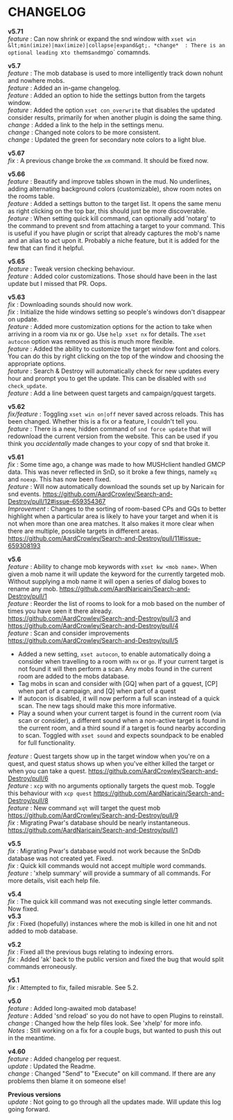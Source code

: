 # CHANGELOG

**v5.71**<br>
*feature* : Can now shrink or expand the snd window with `xset win &lt;min(imize)|max(imize)|collapse|expand&gt;.
*change*  : There is an optional leading `x` to the `ms` and `mgo` comamnds.<br>

**v5.7**<br>
*feature* : The mob database is used to more intelligently track down nohunt and nowhere mobs.<br>
*feature* : Added an in-game changelog.<br>
*feature* : Added an option to hide the settings button from the targets window.<br>
*feature* : Added the option `xset con_overwrite` that disables the updated consider results, primarily for when another plugin is doing the same thing.<br>
*change* : Added a link to the help in the settings menu.<br>
*change* : Changed note colors to be more consistent.<br>
*change* : Updated the green for secondary note colors to a light blue.<br>

**v5.67**<br>
*fix* : A previous change broke the `xm` command. It should be fixed now.<br>

**v5.66**<br>
*feature* : Beautify and improve tables shown in the mud. No underlines, adding alternating background colors (customizable), show room notes on the rooms table.<br>
*feature* : Added a settings button to the target list. It opens the same menu as right clicking on the top bar, this should just be more discoverable.<br>
*feature* : When setting quick kill command, can optionally add 'notarg' to the command to prevent snd from attaching a target to your command. This is useful if you have plugin or script that already captures the mob's name and an alias to act upon it. Probably a niche feature, but it is added for the few that can find it helpful.<br>

**v5.65**<br>
*feature* : Tweak version checking behaviour.<br>
*feature* : Added color customizations. Those should have been in the last update but I missed that PR. Oops.<br>

**v5.63**<br>
*fix* : Downloading sounds should now work.<br>
*fix* : Initialize the hide windows setting so people's windows don't disappear on update.<br>
*feature* : Added more customization options for the action to take when arriving in a room via nx or go. Use `help xset nx` for details. The `xset autocon` option was removed as this is much more flexible.<br>
*feature* : Added the ability to customize the target window font and colors. You can do this by right clicking on the top of the window and choosing the appropriate options.<br>
*feature* : Search & Destroy will automatically check for new updates every hour and prompt you to get the update. This can be disabled with `snd check_update`.<br>
*feature* : Add a line between quest targets and campaign/gquest targets.<br>

**v5.62**<br>
*fix/feature* : Toggling `xset win on|off` never saved across reloads. This has been changed. Whether this is a fix or a feature, I couldn't tell you.<br>
*feature* : There is a new, hidden command of `snd force update` that will redownload the current version from the website. This can be used if you think you *accidentally* made changes to your copy of snd that broke it.<br>

**v5.61**<br>
*fix* : Some time ago, a change was made to how MUSHclient handled GMCP data. This was never reflected in SnD, so it broke a few things, namely `xq` and `noexp`. This has now been fixed.<br>
*feature* : Will now automatically download the sounds set up by Naricain for snd events. https://github.com/AardCrowley/Search-and-Destroy/pull/12#issue-659354367<br>
*Improvement* : Changes to the sorting of room-based CPs and GQs to better highlight when a particular area is likely to have your target and when it is not when more than one area matches. It also makes it more clear when there are multiple, possible targets in different areas. https://github.com/AardCrowley/Search-and-Destroy/pull/11#issue-659308193<br>

**v5.6**<br>
*feature*	: Ability to change mob keywords with `xset kw <mob name>`. When given a mob name it will update the keyword for the currently targeted mob. Without supplying a mob name it will open a series of dialog boxes to rename any mob. https://github.com/AardNaricain/Search-and-Destroy/pull/1<br>
*feature*   : Reorder the list of rooms to look for a mob based on the number of times you have seen it there already. https://github.com/AardCrowley/Search-and-Destroy/pull/3 and https://github.com/AardCrowley/Search-and-Destroy/pull/4<br>
*feature*   : Scan and consider improvements https://github.com/AardCrowley/Search-and-Destroy/pull/5
  * Added a new setting, `xset autocon`, to enable automatically doing a consider when travelling to a room with `nx` or `go`. If your current target is not found it will then perform a scan. Any mobs found in the current room are added to the mobs database.
  * Tag mobs in scan and consider with [GQ] when part of a gquest, [CP] when part of a campaign, and [Q] when part of a quest
  * If autocon is disabled, it will now perform a full scan instead of a quick scan. The new tags should make this more informative.
  * Play a sound when your current target is found in the current room (via scan or consider), a different sound when a non-active target is found in the current room, and a third sound if a target is found nearby according to scan. Toggled with `xset sound` and expects soundpack to be enabled for full functionality.<br>

*feature*   : Quest targets show up in the target window when you're on a quest, and quest status shows up when you've either killed the target or when you can take a quest. https://github.com/AardCrowley/Search-and-Destroy/pull/6<br>
*feature*   : `xcp` with no arguments optionally targets the quest mob. Toggle this behaviour with `xcp quest` https://github.com/AardNaricain/Search-and-Destroy/pull/8<br>
*feature*   : New command `xqt` will target the quest mob https://github.com/AardCrowley/Search-and-Destroy/pull/9<br>
*fix*       : Migrating Pwar's database should be nearly instantaneous. https://github.com/AardNaricain/Search-and-Destroy/pull/1<br>


**v5.5**<br>
*fix*       : Migrating Pwar's database would not work because the SnDdb database was not created yet. Fixed.<br>
*fix*       : Quick kill commands would not accept multiple word commands.<br>
*feature*   : 'xhelp summary' will provide a summary of all commands. For more details, visit each help file.<br>

**v5.4**<br>
*fix*       : The quick kill command was not executing single letter commands. Now fixed.<br>
**v5.3**<br>
*fix*       : Fixed (hopefully) instances where the mob is killed in one hit and not added to mob database.<br>

**v5.2**<br>
*fix*       : Fixed all the previous bugs relating to indexing errors.<br>
*fix*       : Added 'ak' back to the public version and fixed the bug that would split commands erroneously.<br>

**v5.1**<br>
*fix*       : Attempted to fix, failed misrable. See 5.2.<br>

**v5.0**<br>
*feature*   : Added long-awaited mob database!<br>
*feature*   : Added 'snd reload' so you do not have to open Plugins to reinstall.<br>
*change*    : Changed how the help files look. See 'xhelp' for more info.<br>
*Notes*     : Still working on a fix for a couple bugs, but wanted to push this out in the meantime.<br>

**v4.60**<br>
*feature*   : Added changelog per request.<br>
*update*    : Updated the Readme.<br>
*change*    : Changed "Send" to "Execute" on kill command. If there are any problems then blame it on someone else!<br>

**Previous versions**<br>
*update*    : Not going to go through all the updates made. Will update this log going forward.
